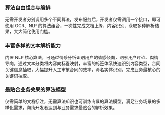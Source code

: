 ﻿### 算法自由组合与编排
无需开发者分别调用多个不同算法，发布服务后，开发者仅需调用一个接口，即可使用 OCR、NLP 的算法组合，一次性完成文档上传、内容识别、获取多种解析结果，大大简化使用门槛。
 
### 丰富多样的文本解析能力
内置 NLP 核心算法，可通过情感分析识别用户的情感倾向，洞察用户评论、舆情导向，通过文本分类将内容向标签映射，丰富的标签体系快速识别内容类型，合同关键信息抽取，大幅提升人工审核合同的效率，命名实体识别，完成业务最核心的关键词抽取。
 
### 最贴合业务效果的算法模型
仅需简单的文档标注，无需算法知识也可训练专属的算法模型，满足业务场景的多样化需求，帮助开发者达到与业务需求最贴合的解析效果。

